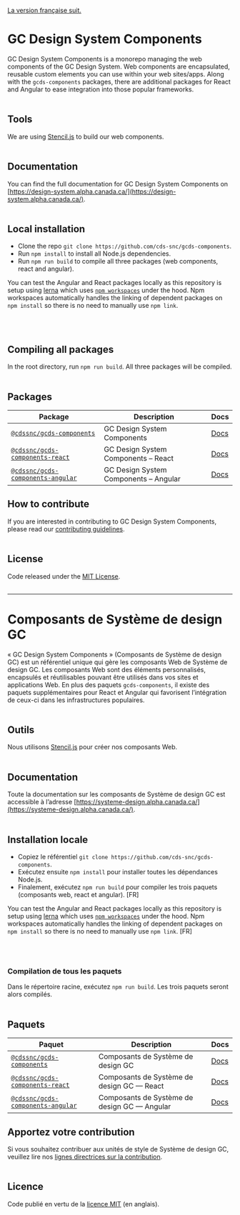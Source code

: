 [La version française suit.](#composants-de-système-de-design-gc)

# GC Design System Components

GC Design System Components is a monorepo managing the web components of the GC Design System. Web components are encapsulated, reusable custom elements you can use within your web sites/apps. Along with the `gcds-components` packages, there are additional packages for React and Angular to ease integration into those popular frameworks.
<br/>
<br/>

## Tools

We are using [Stencil.js](https://stenciljs.com/) to build our web components.
<br/>
<br/>

## Documentation

You can find the full documentation for GC Design System Components on [https://design-system.alpha.canada.ca/](https://design-system.alpha.canada.ca/).
<br/>
<br/>

## Local installation

- Clone the repo `git clone https://github.com/cds-snc/gcds-components`.
- Run `npm install` to install all Node.js dependencies.
- Run `npm run build` to compile all three packages (web components, react and angular).

You can test the Angular and React packages locally as this repository is setup using [lerna](https://lerna.js.org/) which uses [`npm workspaces`](https://docs.npmjs.com/cli/v10/using-npm/workspaces) under the hood. Npm workspaces automatically handles the linking of dependent packages on `npm install` so there is no need to manually use `npm link`.

<br/>
<br/>

## Compiling all packages

In the root directory, run `npm run build`. All three packages will be compiled.
<br/>
<br/>

## Packages

| Package                   | Description                                                                         | Docs             |
| ------------------------- | ----------------------------------------------------------------------------------- | ---------------- |
| [`@cdssnc/gcds-components`](packages/web/)           | GC Design System Components | [Docs](packages/web/README.md) |
| [`@cdssnc/gcds-components-react`](packages/react/)           | GC Design System Components – React | [Docs](packages/react/README.md) |
| [`@cdssnc/gcds-components-angular`](packages/angular/)           | GC Design System Components – Angular  | [Docs](packages/angular/README.md) |

## How to contribute

If you are interested in contributing to GC Design System Components, please read our [contributing guidelines](https://github.com/cds-snc/gcds-components/blob/main/CONTRIBUTING.md).
<br/>
<br/>

## License

Code released under the [MIT License](https://github.com/cds-snc/gcds-components/blob/main/LICENSE).
<br/>
<br/>

--------
 
# Composants de Système de design GC

« GC Design System Components » (Composants de Système de design GC) est un référentiel unique qui gère les composants Web de Système de design GC. Les composants Web sont des éléments personnalisés, encapsulés et réutilisables pouvant être utilisés dans vos sites et applications Web. En plus des paquets `gcds-components`, il existe des paquets supplémentaires pour React et Angular qui favorisent l’intégration de ceux-ci dans les infrastructures populaires.
<br/>
<br/>

## Outils

Nous utilisons [Stencil.js](https://stenciljs.com/) pour créer nos composants Web.
<br/>
<br/>

## Documentation

Toute la documentation sur les composants de Système de design GC est accessible à l’adresse [https://systeme-design.alpha.canada.ca/](https://systeme-design.alpha.canada.ca/).
<br/>
<br/>

## Installation locale

- Copiez le référentiel `git clone https://github.com/cds-snc/gcds-components`.
- Exécutez ensuite `npm install` pour installer toutes les dépendances Node.js.
- Finalement, exécutez `npm run build` pour compiler les trois paquets (composants web, react et angular). [FR]

You can test the Angular and React packages locally as this repository is setup using [lerna](https://lerna.js.org/) which uses [`npm workspaces`](https://docs.npmjs.com/cli/v10/using-npm/workspaces) under the hood. Npm workspaces automatically handles the linking of dependent packages on `npm install` so there is no need to manually use `npm link`. [FR]

<br/>
<br/>

### Compilation de tous les paquets

Dans le répertoire racine, exécutez `npm run build`. Les trois paquets seront alors compilés.
<br/>
<br/>

## Paquets

| Paquet                   | Description                                                                         | Docs             |
| ------------------------- | ----------------------------------------------------------------------------------- | ---------------- |
| [`@cdssnc/gcds-components`](packages/web/)           | Composants de Système de design GC | [Docs](packages/web/README.md) |
| [`@cdssnc/gcds-components-react`](packages/react/)           | Composants de Système de design GC — React | [Docs](packages/react/README.md) |
| [`@cdssnc/gcds-components-angular`](packages/angular/)           | Composants de Système de design GC — Angular  | [Docs](packages/angular/README.md) |

## Apportez votre contribution

Si vous souhaitez contribuer aux unités de style de Système de design GC, veuillez lire nos [lignes directrices sur la contribution](https://github.com/cds-snc/gcds-components/blob/main/CONTRIBUTING.md).
<br/>
<br/>

## Licence

Code publié en vertu de la [licence MIT](https://github.com/cds-snc/gcds-components/blob/main/LICENSE) (en anglais).
